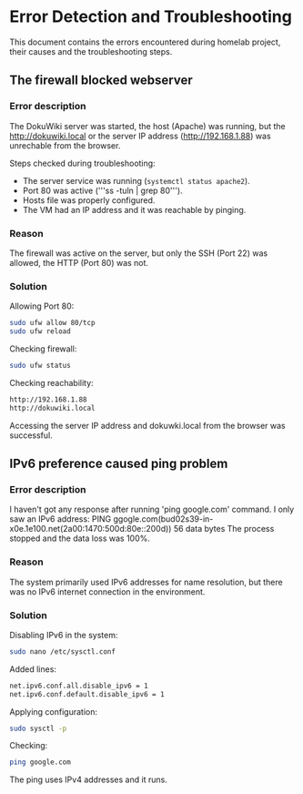 # Error Detection and Troubleshooting

This document contains the errors encountered during homelab project, their causes and the troubleshooting steps.


## The firewall blocked webserver

### Error description

The DokuWiki server was started, the host (Apache) was running, but the http://dokuwiki.local or the server IP address (http://192.168.1.88) was unrechable from the browser.

Steps checked during troubleshooting:
- The server service was running (```systemctl status apache2```).
- Port 80 was active ('''ss -tuln | grep 80''').
- Hosts file was properly configured.
- The VM had an IP address and it was reachable by pinging.

### Reason

The firewall was active on the server, but only the SSH (Port 22) was allowed, the HTTP (Port 80) was not.

### Solution

Allowing Port 80:

```bash
sudo ufw allow 80/tcp
sudo ufw reload
```

Checking firewall:

```bash
sudo ufw status
```

Checking reachability:

```bash
http://192.168.1.88
http://dokuwiki.local
```

Accessing the server IP address and dokuwki.local from the browser was successful.

## IPv6 preference caused ping problem

### Error description

I haven't got any response after running 'ping google.com' command. I only saw an IPv6 address:
PING ggogle.com(bud02s39-in-x0e.1e100.net(2a00:1470:500d:80e::200d)) 56 data bytes
The process stopped and the data loss was 100%.

### Reason

The system primarily used IPv6 addresses for name resolution, but there was no IPv6 internet connection in the environment.

### Solution

Disabling IPv6 in the system:

```bash
sudo nano /etc/sysctl.conf
```

Added lines:

```bash
net.ipv6.conf.all.disable_ipv6 = 1
net.ipv6.conf.default.disable_ipv6 = 1
```

Applying configuration:

```bash
sudo sysctl -p
```

Checking:

```bash
ping google.com
```
The ping uses IPv4 addresses and it runs.



